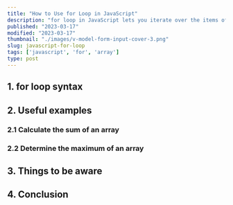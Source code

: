 ```yaml
---
title: "How to Use for Loop in JavaScript"
description: "for loop in JavaScript lets you iterate over the items of an array"
published: "2023-03-17"
modified: "2023-03-17"
thumbnail: "./images/v-model-form-input-cover-3.png"
slug: javascript-for-loop
tags: ['javascript', 'for', 'array']
type: post
---
```



## 1. for loop syntax

## 2. Useful examples

### 2.1 Calculate the sum of an array

### 2.2 Determine the maximum of an array

## 3. Things to be aware

## 4. Conclusion
